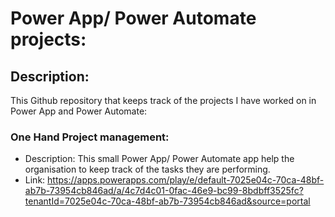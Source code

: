 # Power App/ Power Automate projects:
## Description:
This Github repository that keeps track of the projects I have worked on in Power App and Power Automate:
### One Hand Project management:
- Description: 
 This small Power App/ Power Automate app help the organisation to keep track of the tasks they are performing. 
- Link: 
https://apps.powerapps.com/play/e/default-7025e04c-70ca-48bf-ab7b-73954cb846ad/a/4c7d4c01-0fac-46e9-bc99-8bdbff3525fc?tenantId=7025e04c-70ca-48bf-ab7b-73954cb846ad&source=portal